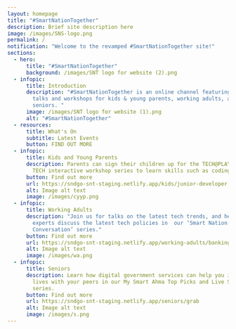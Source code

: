 ```yaml
---
layout: homepage
title: "#SmartNationTogether"
description: Brief site description here
image: /images/SNS-logo.png
permalink: /
notification: "Welcome to the revamped #SmartNationTogether site!"
sections:
  - hero:
      title: "#SmartNationTogether"
      background: /images/SNT logo for website (2).png
  - infopic:
      title: Introduction
      description: "#SmartNationTogether is an online channel featuring tech-related
        talks and workshops for kids & young parents, working adults, and
        seniors. "
      image: /images/SNT logo for website (1).png
      alt: "#SmartNationTogether"
  - resources:
      title: What's On
      subtitle: Latest Events
      button: FIND OUT MORE
  - infopic:
      title: Kids and Young Parents
      description: Parents can sign their children up for the TECH@PLAY or FUN WITH
        TECH interactive workshop series to learn skills such as coding and AI.
      button: Find out more
      url: https://sndgo-snt-staging.netlify.app/kids/junior-developer
      alt: Image alt text
      image: /images/cyyp.png
  - infopic:
      title: Working Adults
      description: "Join us for talks on the latest tech trends, and hear our subject
        experts discuss the latest tech policies in  our ‘Smart Nation: In
        Conversation’ series."
      button: Find out more
      url: https://sndgo-snt-staging.netlify.app/working-adults/banking-finance
      alt: Image alt text
      image: /images/wa.png
  - infopic:
      title: Seniors
      description: Learn how digital government services can help you in your daily
        lives with your peers in our My Smart Ahma Top Picks and Live Smart
        series.
      button: Find out more
      url: https://sndgo-snt-staging.netlify.app/seniors/grab
      alt: Image alt text
      image: /images/s.png
---
```

